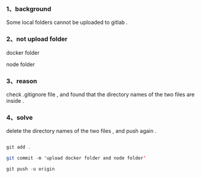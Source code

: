 ### 1、background

Some local folders cannot be uploaded to gitlab .

### 2、not upload folder

docker folder

node folder

### 3、reason

check .gitignore file , and found that the directory names of the two files are inside . 

### 4、solve

delete the directory names of the two files , and push again .

```java

git add . 

git commit -m 'upload docker folder and node folder'

git push -u origin

```

